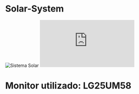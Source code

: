 # Solar-System

![Sistema Solar](https://i.imgur.com/DD84yXg.png)
!["Font"](https://terminalroot.com.br/2021/04/sistema-solar-feito-com-html-css-e-javascript-puro.html?fbclid=IwAR2vZnQWejo31iH74myLFso-dETw-a09uaQ5S3tE2cd-1v7s82nybtDM03o)

# Monitor utilizado: __LG25UM58__


